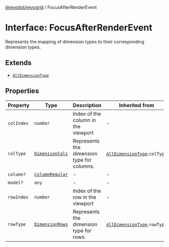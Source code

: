[@revolist/revogrid](README.md) / FocusAfterRenderEvent

# Interface: FocusAfterRenderEvent

Represents the mapping of dimension types to their corresponding dimension types.

## Extends

- [`AllDimensionType`](Interface.AllDimensionType.md)

## Properties

| Property | Type | Description | Inherited from | Defined in |
| ------ | ------ | ------ | ------ | ------ |
| `colIndex` | `number` | Index of the column in the viewport | - | [src/types/interfaces.ts:795](https://github.com/revolist/revogrid/blob/2ebd07d1ea2e60cec0c080f59af7557401bdcc98/src/types/interfaces.ts#L795) |
| `colType` | [`DimensionCols`](TypeAlias.DimensionCols.md) | Represents the dimension type for columns. | [`AllDimensionType`](Interface.AllDimensionType.md).`colType` | [src/types/interfaces.ts:756](https://github.com/revolist/revogrid/blob/2ebd07d1ea2e60cec0c080f59af7557401bdcc98/src/types/interfaces.ts#L756) |
| `column?` | [`ColumnRegular`](Interface.ColumnRegular.md) | - | - | [src/types/interfaces.ts:787](https://github.com/revolist/revogrid/blob/2ebd07d1ea2e60cec0c080f59af7557401bdcc98/src/types/interfaces.ts#L787) |
| `model?` | `any` | - | - | [src/types/interfaces.ts:786](https://github.com/revolist/revogrid/blob/2ebd07d1ea2e60cec0c080f59af7557401bdcc98/src/types/interfaces.ts#L786) |
| `rowIndex` | `number` | Index of the row in the viewport | - | [src/types/interfaces.ts:791](https://github.com/revolist/revogrid/blob/2ebd07d1ea2e60cec0c080f59af7557401bdcc98/src/types/interfaces.ts#L791) |
| `rowType` | [`DimensionRows`](TypeAlias.DimensionRows.md) | Represents the dimension type for rows. | [`AllDimensionType`](Interface.AllDimensionType.md).`rowType` | [src/types/interfaces.ts:751](https://github.com/revolist/revogrid/blob/2ebd07d1ea2e60cec0c080f59af7557401bdcc98/src/types/interfaces.ts#L751) |
